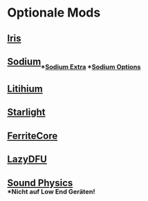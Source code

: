 # **Optionale Mods**

## [Iris](https://cdn.modrinth.com/data/YL57xq9U/versions/1.19.x-v1.2.6/iris-mc1.19.1-1.2.6.jar)
## [Sodium](https://cdn.modrinth.com/data/AANobbMI/versions/mc1.19-0.4.2/sodium-fabric-mc1.19-0.4.2%2Bbuild.16.jar)<sub><sub>*[Sodium Extra](https://cdn.modrinth.com/data/PtjYWJkn/versions/mc1.19-0.4.6/sodium-extra-0.4.6%2Bmc1.19-build.47.jar) *[Sodium Options](https://cdn.modrinth.com/data/Bh37bMuy/versions/mc1.19-1.4.4/reeses_sodium_options-1.4.4%2Bmc1.19-build.47.jar)</sup></sub>
## [Litihium](https://www.curseforge.com/minecraft/mc-mods/lithium/download/3906634/file)
## [Starlight](https://cdn.modrinth.com/data/H8CaAYZC/versions/1.1.1+1.19/starlight-1.1.1%2Bfabric.ae22326.jar)
## [FerriteCore](https://cdn.modrinth.com/data/uXXizFIs/versions/5.0.0-fabric/ferritecore-5.0.0-fabric.jar)
## [LazyDFU](https://cdn.modrinth.com/data/hvFnDODi/versions/0.1.3/lazydfu-0.1.3.jar)


## [Sound Physics](https://cdn.modrinth.com/data/qyVF9oeo/versions/fabric-1.19-1.0.11/soundphysics-fabric-1.19-1.0.11.jar)</br><sub><sup>*Nicht auf Low End Geräten!</sub></sup>
